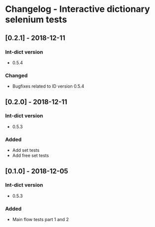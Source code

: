 # Changelog - Interactive dictionary selenium tests

## [0.2.1] - 2018-12-11

### Int-dict version
- 0.5.4

### Changed
- Bugfixes related to ID version 0.5.4

## [0.2.0] - 2018-12-11

### Int-dict version
- 0.5.3

### Added
- Add set tests
- Add free set tests

## [0.1.0] - 2018-12-05

### Int-dict version
- 0.5.3

### Added
- Main flow tests part 1 and 2